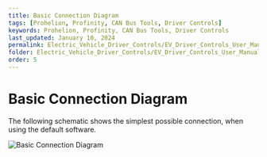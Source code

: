 ```yaml
---
title: Basic Connection Diagram 
tags: [Prohelion, Profinity, CAN Bus Tools, Driver Controls]
keywords: Prohelion, Profinity, CAN Bus Tools, Driver Controls
last_updated: January 10, 2024
permalink: Electric_Vehicle_Driver_Controls/EV_Driver_Controls_User_Manual/Basic_Connection_Diagram.html
folder: Electric_Vehicle_Driver_Controls/EV_Driver_Controls_User_Manual
order: 5
---
```


# Basic Connection Diagram

The following schematic shows the simplest possible connection, when using the default software.

![Basic Connection Diagram](../images/Driver_Control/Basic_Connection_Diagram.gif)


